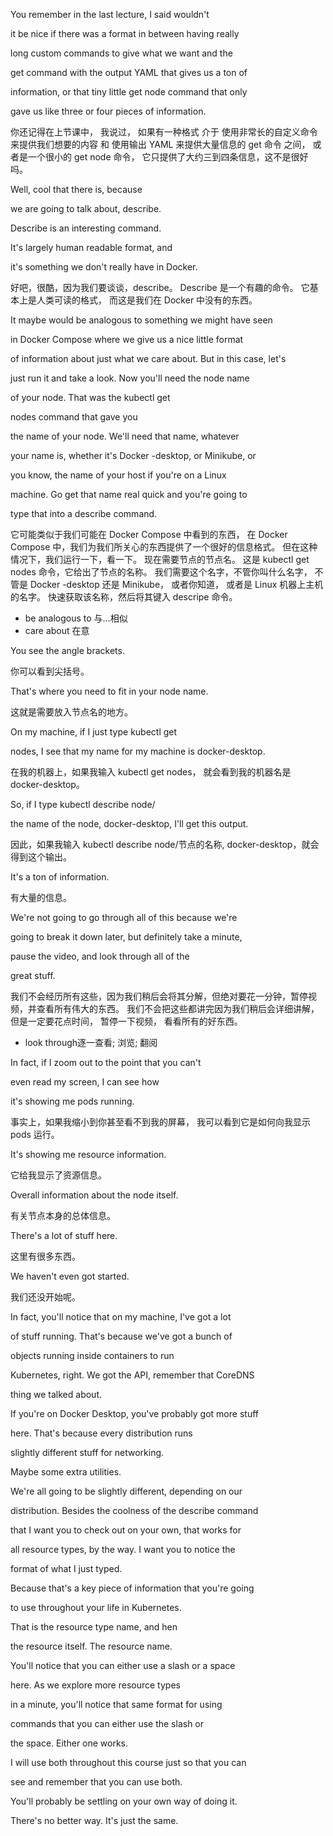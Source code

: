 You remember in the last lecture, I said wouldn't

it be nice if there was a format in between having really

long custom commands to give what we want and the

get command with the output YAML that gives us a ton of

information, or that tiny little get node command that only

gave us like three or four pieces of information.

你还记得在上节课中，
我说过，
如果有一种格式
介于
使用非常长的自定义命令来提供我们想要的内容
和
使用输出 YAML 来提供大量信息的 get 命令
之间，
或者是一个很小的 get node 命令，
它只提供了大约三到四条信息，这不是很好吗。

Well, cool that there is, because

we are going to talk about, describe.

Describe is an interesting command.

It's largely human readable format, and

it's something we don't really have in Docker.

好吧，很酷，因为我们要谈谈，describe。
Describe 是一个有趣的命令。
它基本上是人类可读的格式，
而这是我们在 Docker 中没有的东西。

It maybe would be analogous to something we might have seen

in Docker Compose where we give us a nice little format

of information about just what we care about. But in this case, let's

just run it and take a look. Now you'll need the node name

of your node. That was the kubectl get

nodes command that gave you

the name of your node. We'll need that name, whatever

your name is, whether it's Docker -desktop, or Minikube, or

you know, the name of your host if you're on a Linux

machine. Go get that name real quick and you're going to

type that into a describe command.

它可能类似于我们可能在 Docker Compose 中看到的东西，
在 Docker Compose 中，我们为我们所关心的东西提供了一个很好的信息格式。
但在这种情况下，我们运行一下，看一下。
现在需要节点的节点名。
这是 kubectl get nodes 命令，它给出了节点的名称。
我们需要这个名字，不管你叫什么名字，
不管是 Docker -desktop
还是 Minikube，
或者你知道，
或者是 Linux 机器上主机的名字。
快速获取该名称，然后将其键入 descripe 命令。

* be analogous to 与…相似
* care about 在意

You see the angle brackets.

你可以看到尖括号。

That's where you need to fit in your node name.

这就是需要放入节点名的地方。

On my machine, if I just type kubectl get

nodes, I see that my name for my machine is docker-desktop.

在我的机器上，如果我输入 kubectl get nodes，
就会看到我的机器名是 docker-desktop。

So, if I type kubectl describe node/

the name of the node, docker-desktop, I'll get this output.

因此，如果我输入 kubectl describe node/节点的名称, docker-desktop，就会得到这个输出。

It's a ton of information.

有大量的信息。

We're not going to go through all of this because we're

going to break it down later, but definitely take a minute,

pause the video, and look through all of the

great stuff.

我们不会经历所有这些，因为我们稍后会将其分解，但绝对要花一分钟，暂停视频，并查看所有伟大的东西。
我们不会把这些都讲完因为我们稍后会详细讲解，
但是一定要花点时间，
暂停一下视频，
看看所有的好东西。
* look through逐一查看; 浏览; 翻阅

In fact, if I zoom out to the point that you can't

even read my screen, I can see how

it's showing me pods running.

事实上，如果我缩小到你甚至看不到我的屏幕，
我可以看到它是如何向我显示 pods 运行。

It's showing me resource information.

它给我显示了资源信息。

Overall information about the node itself.

有关节点本身的总体信息。

There's a lot of stuff here.

这里有很多东西。

We haven't even got started.

我们还没开始呢。

In fact, you'll notice that on my machine, I've got a lot

of stuff running. That's because we've got a bunch of

objects running inside containers to run

Kubernetes, right. We got the API, remember that CoreDNS

thing we talked about.

If you're on Docker Desktop, you've probably got more stuff

here. That's because every distribution runs

slightly different stuff for networking.

Maybe some extra utilities.

We're all going to be slightly different, depending on our

distribution. Besides the coolness of the describe command

that I want you to check out on your own, that works for

all resource types, by the way. I want you to notice the

format of what I just typed.

Because that's a key piece of information that you're going

to use throughout your life in Kubernetes.

That is the resource type name, and hen

the resource itself. The resource name.

You'll notice that you can either use a slash or a space

here. As we explore more resource types

in a minute, you'll notice that same format for using

commands that you can either use the slash or

the space. Either one works.

I will use both throughout this course just so that you can

see and remember that you can use both.

You'll probably be settling on your own way of doing it.

There's no better way. It's just the same.

